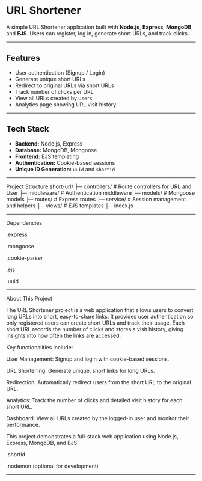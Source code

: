 # URL Shortener

A simple URL Shortener application built with **Node.js**, **Express**, **MongoDB**, and **EJS**. Users can register, log in, generate short URLs, and track clicks.

---

## Features

- User authentication (Signup / Login)
- Generate unique short URLs
- Redirect to original URLs via short URLs
- Track number of clicks per URL
- View all URLs created by users
- Analytics page showing URL visit history

---

## Tech Stack

- **Backend:** Node.js, Express
- **Database:** MongoDB, Mongoose
- **Frontend:** EJS templating
- **Authentication:** Cookie-based sessions
- **Unique ID Generation:** `uuid` and `shortid`

---

Project Structure
short-url/
├─ controllers/      # Route controllers for URL and User
├─ middleware/       # Authentication middleware
├─ models/           # Mongoose models
├─ routes/           # Express routes
├─ service/          # Session management and helpers
├─ views/            # EJS templates
├─ index.js  

---

Dependencies

.express

.mongoose

.cookie-parser

.ejs

.uuid

----

About This Project

The URL Shortener project is a web application that allows users to convert long URLs into short, easy-to-share links. It provides user authentication so only registered users can create short URLs and track their usage. Each short URL records the number of clicks and stores a visit history, giving insights into how often the links are accessed.

Key functionalities include:

User Management: Signup and login with cookie-based sessions.

URL Shortening: Generate unique, short links for long URLs.

Redirection: Automatically redirect users from the short URL to the original URL.

Analytics: Track the number of clicks and detailed visit history for each short URL.

Dashboard: View all URLs created by the logged-in user and monitor their performance.

This project demonstrates a full-stack web application using Node.js, Express, MongoDB, and EJS.

.shortid

.nodemon (optional for development)

---

